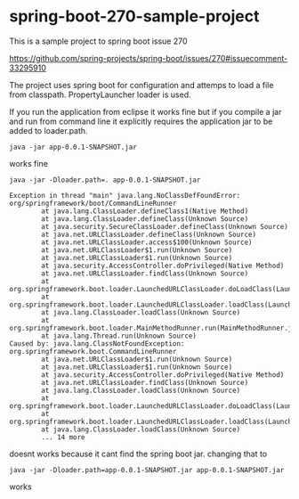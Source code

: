 spring-boot-270-sample-project
==============================


This is a sample project to spring boot issue 270

https://github.com/spring-projects/spring-boot/issues/270#issuecomment-33295910

The project uses spring boot for configuration and attemps to load a file from classpath. PropertyLauncher loader is used.

If you run the application from eclipse it works fine but if you compile a jar and run from command line it explicitly requires the application jar to be added to loader.path.

```
java -jar app-0.0.1-SNAPSHOT.jar
```
works fine

```
java -jar -Dloader.path=. app-0.0.1-SNAPSHOT.jar

Exception in thread "main" java.lang.NoClassDefFoundError: org/springframework/boot/CommandLineRunner
        at java.lang.ClassLoader.defineClass1(Native Method)
        at java.lang.ClassLoader.defineClass(Unknown Source)
        at java.security.SecureClassLoader.defineClass(Unknown Source)
        at java.net.URLClassLoader.defineClass(Unknown Source)
        at java.net.URLClassLoader.access$100(Unknown Source)
        at java.net.URLClassLoader$1.run(Unknown Source)
        at java.net.URLClassLoader$1.run(Unknown Source)
        at java.security.AccessController.doPrivileged(Native Method)
        at java.net.URLClassLoader.findClass(Unknown Source)
        at org.springframework.boot.loader.LaunchedURLClassLoader.doLoadClass(LaunchedURLClassLoader.java:126)
        at org.springframework.boot.loader.LaunchedURLClassLoader.loadClass(LaunchedURLClassLoader.java:103)
        at java.lang.ClassLoader.loadClass(Unknown Source)
        at org.springframework.boot.loader.MainMethodRunner.run(MainMethodRunner.java:46)
        at java.lang.Thread.run(Unknown Source)
Caused by: java.lang.ClassNotFoundException: org.springframework.boot.CommandLineRunner
        at java.net.URLClassLoader$1.run(Unknown Source)
        at java.net.URLClassLoader$1.run(Unknown Source)
        at java.security.AccessController.doPrivileged(Native Method)
        at java.net.URLClassLoader.findClass(Unknown Source)
        at java.lang.ClassLoader.loadClass(Unknown Source)
        at org.springframework.boot.loader.LaunchedURLClassLoader.doLoadClass(LaunchedURLClassLoader.java:133)
        at org.springframework.boot.loader.LaunchedURLClassLoader.loadClass(LaunchedURLClassLoader.java:103)
        at java.lang.ClassLoader.loadClass(Unknown Source)
        ... 14 more
```
doesnt works because it cant find the spring boot jar. changing that to

```
java -jar -Dloader.path=app-0.0.1-SNAPSHOT.jar app-0.0.1-SNAPSHOT.jar
```
works

